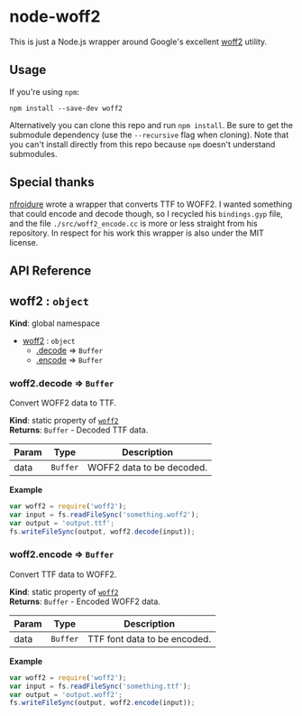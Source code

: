 # node-woff2

This is just a Node.js wrapper around Google's excellent
[woff2](https://github.com/google/woff2) utility.

## Usage

If you're using `npm`:

```
npm install --save-dev woff2
```

Alternatively you can clone this repo and run `npm install`.  Be sure to get
the submodule dependency (use the `--recursive` flag when cloning).  Note that
you can't install directly from this repo because `npm` doesn't understand
submodules.

## Special thanks

[nfroidure](https://github.com/nfroidure) wrote a wrapper that
converts TTF to WOFF2.  I wanted something that could encode
and decode though, so I recycled his `bindings.gyp` file, and
the file `./src/woff2_encode.cc` is more or less straight from
his repository.  In respect for his work this wrapper is also
under the MIT license.

## API Reference
<a name="woff2"></a>

## woff2 : <code>object</code>
**Kind**: global namespace  

* [woff2](#woff2) : <code>object</code>
    * [.decode](#woff2.decode) ⇒ <code>Buffer</code>
    * [.encode](#woff2.encode) ⇒ <code>Buffer</code>

<a name="woff2.decode"></a>

### woff2.decode ⇒ <code>Buffer</code>
Convert WOFF2 data to TTF.

**Kind**: static property of <code>[woff2](#woff2)</code>  
**Returns**: <code>Buffer</code> - Decoded TTF data.  

| Param | Type | Description |
| --- | --- | --- |
| data | <code>Buffer</code> | WOFF2 data to be decoded. |

**Example**  
```js
var woff2 = require('woff2');
var input = fs.readFileSync('something.woff2');
var output = 'output.ttf';
fs.writeFileSync(output, woff2.decode(input));
```
<a name="woff2.encode"></a>

### woff2.encode ⇒ <code>Buffer</code>
Convert TTF data to WOFF2.

**Kind**: static property of <code>[woff2](#woff2)</code>  
**Returns**: <code>Buffer</code> - Encoded WOFF2 data.  

| Param | Type | Description |
| --- | --- | --- |
| data | <code>Buffer</code> | TTF font data to be encoded. |

**Example**  
```js
var woff2 = require('woff2');
var input = fs.readFileSync('something.ttf');
var output = 'output.woff2';
fs.writeFileSync(output, woff2.encode(input));
```
